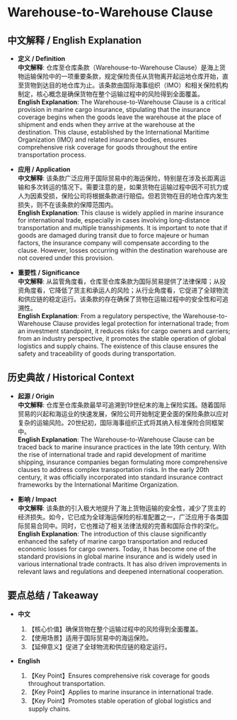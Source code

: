 # Warehouse-to-Warehouse Clause

## 中文解释 / English Explanation

* **定义 / Definition**  
  **中文解释**: 仓库至仓库条款（Warehouse-to-Warehouse Clause）是海上货物运输保险中的一项重要条款，规定保险责任从货物离开起运地仓库开始，直至货物到达目的地仓库为止。该条款由国际海事组织（IMO）和相关保险机构制定，核心概念是确保货物在整个运输过程中的风险得到全面覆盖。  
  **English Explanation**: The Warehouse-to-Warehouse Clause is a critical provision in marine cargo insurance, stipulating that the insurance coverage begins when the goods leave the warehouse at the place of shipment and ends when they arrive at the warehouse at the destination. This clause, established by the International Maritime Organization (IMO) and related insurance bodies, ensures comprehensive risk coverage for goods throughout the entire transportation process.

* **应用 / Application**  
  **中文解释**: 该条款广泛应用于国际贸易中的海运保险，特别是在涉及长距离运输和多次转运的情况下。需要注意的是，如果货物在运输过程中因不可抗力或人为因素受损，保险公司将根据条款进行赔偿。但若货物在目的地仓库内发生损失，则不在该条款的保障范围内。  
  **English Explanation**: This clause is widely applied in marine insurance for international trade, especially in cases involving long-distance transportation and multiple transshipments. It is important to note that if goods are damaged during transit due to force majeure or human factors, the insurance company will compensate according to the clause. However, losses occurring within the destination warehouse are not covered under this provision.

* **重要性 / Significance**  
  **中文解释**: 从监管角度看，仓库至仓库条款为国际贸易提供了法律保障；从投资角度看，它降低了货主和承运人的风险；从行业角度看，它促进了全球物流和供应链的稳定运行。该条款的存在确保了货物在运输过程中的安全性和可追溯性。  
  **English Explanation**: From a regulatory perspective, the Warehouse-to-Warehouse Clause provides legal protection for international trade; from an investment standpoint, it reduces risks for cargo owners and carriers; from an industry perspective, it promotes the stable operation of global logistics and supply chains. The existence of this clause ensures the safety and traceability of goods during transportation.

## 历史典故 / Historical Context

* **起源 / Origin**  
  **中文解释**: 仓库至仓库条款最早可追溯到19世纪末的海上保险实践。随着国际贸易的兴起和海运业的快速发展，保险公司开始制定更全面的保险条款以应对复杂的运输风险。20世纪初，国际海事组织正式将其纳入标准保险合同框架中。  
  **English Explanation**: The Warehouse-to-Warehouse Clause can be traced back to marine insurance practices in the late 19th century. With the rise of international trade and rapid development of maritime shipping, insurance companies began formulating more comprehensive clauses to address complex transportation risks. In the early 20th century, it was officially incorporated into standard insurance contract frameworks by the International Maritime Organization.

* **影响 / Impact**  
  **中文解释**: 该条款的引入极大地提升了海上货物运输的安全性，减少了货主的经济损失。如今，它已成为全球海运保险的标准配置之一，广泛应用于各类国际贸易合同中。同时，它也推动了相关法律法规的完善和国际合作的深化。  
  **English Explanation**: The introduction of this clause significantly enhanced the safety of marine cargo transportation and reduced economic losses for cargo owners. Today, it has become one of the standard provisions in global marine insurance and is widely used in various international trade contracts. It has also driven improvements in relevant laws and regulations and deepened international cooperation.

## 要点总结 / Takeaway

* **中文**  
  1. 【核心价值】确保货物在整个运输过程中的风险得到全面覆盖。
  2. 【使用场景】适用于国际贸易中的海运保险。
  3. 【延伸意义】促进了全球物流和供应链的稳定运行。

* **English**  
  1. 【Key Point】Ensures comprehensive risk coverage for goods throughout transportation.
  2. 【Key Point】Applies to marine insurance in international trade.
  3. 【Key Point】Promotes stable operation of global logistics and supply chains.